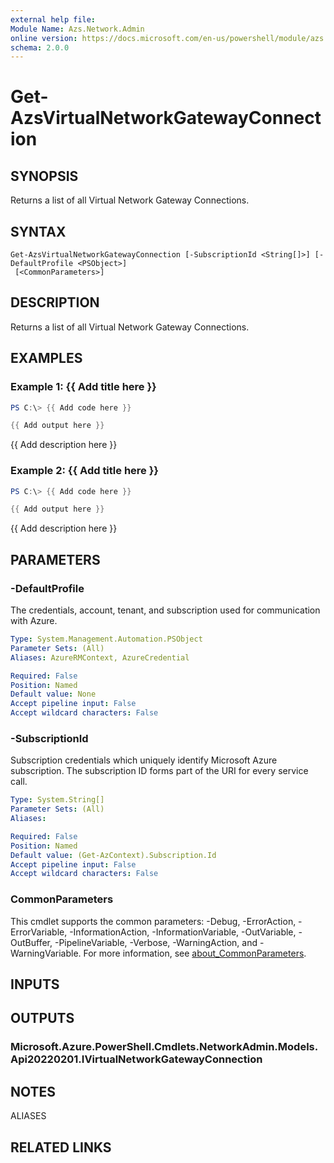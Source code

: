 ```yaml
---
external help file:
Module Name: Azs.Network.Admin
online version: https://docs.microsoft.com/en-us/powershell/module/azs.network.admin/get-azsvirtualnetworkgatewayconnection
schema: 2.0.0
---
```


# Get-AzsVirtualNetworkGatewayConnection

## SYNOPSIS
Returns a list of all Virtual Network Gateway Connections.

## SYNTAX

```
Get-AzsVirtualNetworkGatewayConnection [-SubscriptionId <String[]>] [-DefaultProfile <PSObject>]
 [<CommonParameters>]
```

## DESCRIPTION
Returns a list of all Virtual Network Gateway Connections.

## EXAMPLES

### Example 1: {{ Add title here }}
```powershell
PS C:\> {{ Add code here }}

{{ Add output here }}
```

{{ Add description here }}

### Example 2: {{ Add title here }}
```powershell
PS C:\> {{ Add code here }}

{{ Add output here }}
```

{{ Add description here }}

## PARAMETERS

### -DefaultProfile
The credentials, account, tenant, and subscription used for communication with Azure.

```yaml
Type: System.Management.Automation.PSObject
Parameter Sets: (All)
Aliases: AzureRMContext, AzureCredential

Required: False
Position: Named
Default value: None
Accept pipeline input: False
Accept wildcard characters: False
```

### -SubscriptionId
Subscription credentials which uniquely identify Microsoft Azure subscription.
The subscription ID forms part of the URI for every service call.

```yaml
Type: System.String[]
Parameter Sets: (All)
Aliases:

Required: False
Position: Named
Default value: (Get-AzContext).Subscription.Id
Accept pipeline input: False
Accept wildcard characters: False
```

### CommonParameters
This cmdlet supports the common parameters: -Debug, -ErrorAction, -ErrorVariable, -InformationAction, -InformationVariable, -OutVariable, -OutBuffer, -PipelineVariable, -Verbose, -WarningAction, and -WarningVariable. For more information, see [about_CommonParameters](http://go.microsoft.com/fwlink/?LinkID=113216).

## INPUTS

## OUTPUTS

### Microsoft.Azure.PowerShell.Cmdlets.NetworkAdmin.Models.Api20220201.IVirtualNetworkGatewayConnection

## NOTES

ALIASES

## RELATED LINKS

